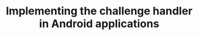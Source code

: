 ---
layout: tutorial
title: Implementing the challenge handler in Android applications
breadcrumb_title: Android applications
relevantTo: [android]
weight: 4
---